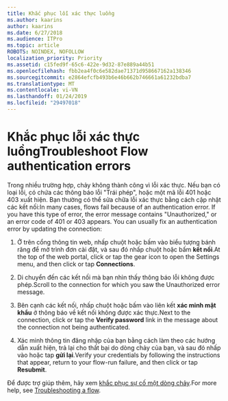 ```yaml
---
title: Khắc phục lỗi xác thực luồng
ms.author: kaarins
author: kaarins
ms.date: 6/27/2018
ms.audience: ITPro
ms.topic: article
ROBOTS: NOINDEX, NOFOLLOW
localization_priority: Priority
ms.assetid: c15fed9f-65c6-422e-9d32-87e889a44b51
ms.openlocfilehash: fbb2ea4f0c6e582dae71371d958667162a138346
ms.sourcegitcommit: e2864efcfb493b6e46b662b746661a61232bdba7
ms.translationtype: MT
ms.contentlocale: vi-VN
ms.lasthandoff: 01/24/2019
ms.locfileid: "29497018"
---
```

# <a name="troubleshoot-flow-authentication-errors"></a><span data-ttu-id="8fc30-102">Khắc phục lỗi xác thực luồng</span><span class="sxs-lookup"><span data-stu-id="8fc30-102">Troubleshoot Flow authentication errors</span></span>

<span data-ttu-id="8fc30-p101">Trong nhiều trường hợp, chảy không thành công vì lỗi xác thực. Nếu bạn có loại lỗi, có chứa các thông báo lỗi "Trái phép", hoặc một mã lỗi 401 hoặc 403 xuất hiện. Bạn thường có thể sửa chữa lỗi xác thực bằng cách cập nhật các kết nối:</span><span class="sxs-lookup"><span data-stu-id="8fc30-p101">In many cases, flows fail because of an authentication error. If you have this type of error, the error message contains "Unauthorized," or an error code of 401 or 403 appears. You can usually fix an authentication error by updating the connection:</span></span>
  
1. <span data-ttu-id="8fc30-106">Ở trên cổng thông tin web, nhấp chuột hoặc bấm vào biểu tượng bánh răng để mở trình đơn cài đặt, và sau đó nhấp chuột hoặc bấm **kết nối**.</span><span class="sxs-lookup"><span data-stu-id="8fc30-106">At the top of the web portal, click or tap the gear icon to open the Settings menu, and then click or tap **Connections**.</span></span>
    
2. <span data-ttu-id="8fc30-107">Di chuyển đến các kết nối mà bạn nhìn thấy thông báo lỗi không được phép.</span><span class="sxs-lookup"><span data-stu-id="8fc30-107">Scroll to the connection for which you saw the Unauthorized error message.</span></span>
    
3. <span data-ttu-id="8fc30-108">Bên cạnh các kết nối, nhấp chuột hoặc bấm vào liên kết **xác minh mật khẩu** ở thông báo về kết nối không được xác thực.</span><span class="sxs-lookup"><span data-stu-id="8fc30-108">Next to the connection, click or tap the **Verify password** link in the message about the connection not being authenticated.</span></span> 
    
4. <span data-ttu-id="8fc30-109">Xác minh thông tin đăng nhập của bạn bằng cách làm theo các hướng dẫn xuất hiện, trả lại cho thất bại do dòng chảy của bạn, và sau đó nhấp vào hoặc tap **gửi lại**.</span><span class="sxs-lookup"><span data-stu-id="8fc30-109">Verify your credentials by following the instructions that appear, return to your flow-run failure, and then click or tap **Resubmit**.</span></span>
    
<span data-ttu-id="8fc30-110">Để được trợ giúp thêm, hãy xem [khắc phục sự cố một dòng chảy](https://go.microsoft.com/fwlink/?linkid=872110).</span><span class="sxs-lookup"><span data-stu-id="8fc30-110">For more help, see [Troubleshooting a flow](https://go.microsoft.com/fwlink/?linkid=872110).</span></span>
  

